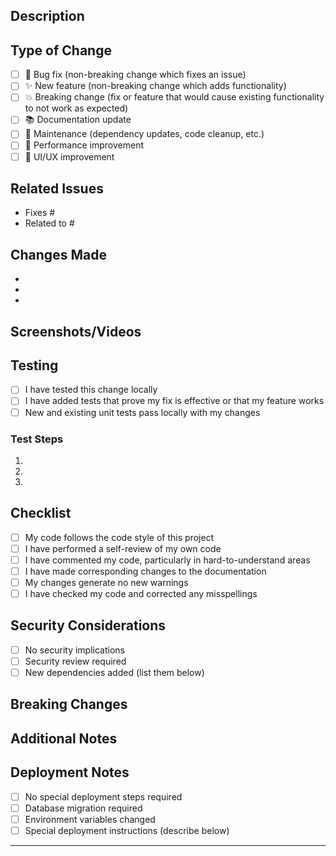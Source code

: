 ## Description
<!-- Provide a brief description of what this PR does -->

## Type of Change
<!-- Mark the relevant option with an [x] -->
- [ ] 🐛 Bug fix (non-breaking change which fixes an issue)
- [ ] ✨ New feature (non-breaking change which adds functionality)
- [ ] 💥 Breaking change (fix or feature that would cause existing functionality to not work as expected)
- [ ] 📚 Documentation update
- [ ] 🔧 Maintenance (dependency updates, code cleanup, etc.)
- [ ] 🚀 Performance improvement
- [ ] 🎨 UI/UX improvement

## Related Issues
<!-- Link any related issues using keywords like "Fixes #123" or "Closes #456" -->
- Fixes #
- Related to #

## Changes Made
<!-- List the specific changes made in this PR -->
- 
- 
- 

## Screenshots/Videos
<!-- If your changes affect the UI, please include screenshots or videos -->
<!-- You can drag and drop images directly into this text area -->

## Testing
<!-- Describe how you tested your changes -->
- [ ] I have tested this change locally
- [ ] I have added tests that prove my fix is effective or that my feature works
- [ ] New and existing unit tests pass locally with my changes

### Test Steps
<!-- Provide step-by-step instructions to test your changes -->
1. 
2. 
3. 

## Checklist
<!-- Mark completed items with [x] -->
- [ ] My code follows the code style of this project
- [ ] I have performed a self-review of my own code
- [ ] I have commented my code, particularly in hard-to-understand areas
- [ ] I have made corresponding changes to the documentation
- [ ] My changes generate no new warnings
- [ ] I have checked my code and corrected any misspellings

## Security Considerations
<!-- If applicable, describe any security implications of your changes -->
- [ ] No security implications
- [ ] Security review required
- [ ] New dependencies added (list them below)

## Breaking Changes
<!-- If this is a breaking change, describe what breaks and how to migrate -->

## Additional Notes
<!-- Any additional information, context, or considerations -->

## Deployment Notes
<!-- Any special deployment considerations or database migrations needed -->
- [ ] No special deployment steps required
- [ ] Database migration required
- [ ] Environment variables changed
- [ ] Special deployment instructions (describe below)

---
<!-- Thank you for contributing to FCMPanel! 🚀 --> 